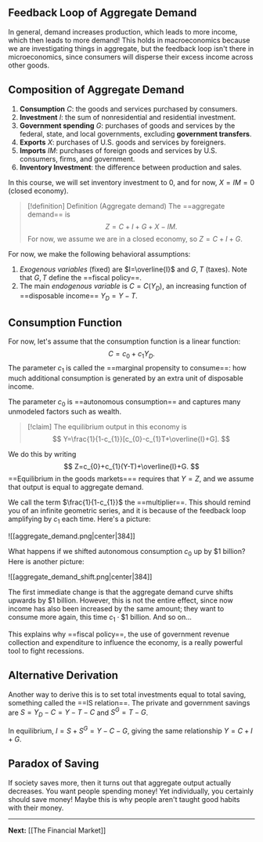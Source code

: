 ## Feedback Loop of Aggregate Demand

In general, demand increases production, which leads to more income, which then leads to more demand! This holds in macroeconomics because we are investigating things in aggregate, but the feedback loop isn't there in microeconomics, since consumers will disperse their excess income across other goods.

## Composition of Aggregate Demand

1. **Consumption** $C$: the goods and services purchased by consumers.
2. **Investment** $I$: the sum of nonresidential and residential investment.
3. **Government spending** $G$: purchases of goods and services by the federal, state, and local governments, excluding **government transfers**.
4. **Exports** $X$: purchases of U.S. goods and services by foreigners.
5. **Imports** $IM$: purchases of foreign goods and services by U.S. consumers, firms, and government.
6. **Inventory Investment**: the difference between production and sales.

In this course, we will set inventory investment to 0, and for now, $X=IM=0$ (closed economy).

> [!definition] Definition (Aggregate demand)
> The ==aggregate demand== is
> $$
> Z = C + I + G + X - IM.
> $$
> For now, we assume we are in a closed economy, so $Z=C+I+G$.

For now, we make the following behavioral assumptions:

1. *Exogenous variables* (fixed) are $I=\overline{I}$ and $G,T$ (taxes). Note that $G,T$ define the ==fiscal policy==.
2. The main *endogenous variable* is $C=C(Y_{D})$, an increasing function of ==disposable income== $Y_{D}=Y-T$.

## Consumption Function

For now, let's assume that the consumption function is a linear function:
$$
C=c_{0}+c_{1}Y_{D}.
$$
The parameter $c_{1}$ is called the ==marginal propensity to consume==: how much additional consumption is generated by an extra unit of disposable income.

The parameter $c_{0}$ is ==autonomous consumption== and captures many unmodeled factors such as wealth.

> [!claim]
> The equilibrium output in this economy is
> $$
> Y=\frac{1}{1-c_{1}}[c_{0}-c_{1}T+\overline{I}+G].
> $$

We do this by writing
$$
Z=c_{0}+c_{1}(Y-T)+\overline{I}+G.
$$
==Equilibrium in the goods markets=== requires that $Y=Z$, and we assume that output is equal to aggregate demand.

We call the term $\frac{1}{1-c_{1}}$ the ==multiplier==. This should remind you of an infinite geometric series, and it is because of the feedback loop amplifying by $c_{1}$ each time. Here's a picture:

![[aggregate_demand.png|center|384]]

What happens if we shifted autonomous consumption $c_{0}$ up by $\$1$ billion? Here is another picture:

![[aggregate_demand_shift.png|center|384]]

The first immediate change is that the aggregate demand curve shifts upwards by $\$1$ billion. However, this is not the entire effect, since now income has also been increased by the same amount; they want to consume more again, this time $c_{1}\cdot\$1$ billion. And so on...

This explains why ==fiscal policy==, the use of government revenue collection and expenditure to influence the economy, is a really powerful tool to fight recessions.
## Alternative Derivation

Another way to derive this is to set total investments equal to total saving, something called the ==IS relation==. The private and government savings are $S=Y_{D}-C=Y-T-C$ and $S^{G}=T-G$. 

In equilibrium, $I=S+S^{G}=Y-C-G$, giving the same relationship $Y=C+I+G$.

## Paradox of Saving

If society saves more, then it turns out that aggregate output actually decreases. You want people spending money! Yet individually, you certainly should save money! Maybe this is why people aren't taught good habits with their money.

---

**Next:** [[The Financial Market]]


